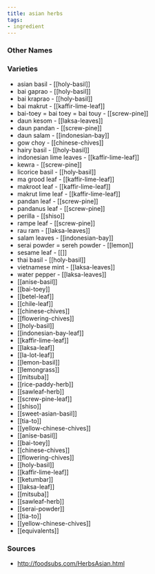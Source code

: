 ```yaml
---
title: asian herbs
tags:
- ingredient
---
```



### Other Names


### Varieties

* asian basil - [[holy-basil]]
* bai gaprao - [[holy-basil]]
* bai kraprao - [[holy-basil]]
* bai makrut - [[kaffir-lime-leaf]]
* bai-toey = bai toey = bai touy - [[screw-pine]]
* daun kesom - [[laksa-leaves]]
* daun pandan - [[screw-pine]]
* daun salam - [[indonesian-bay]]
* gow choy - [[chinese-chives]]
* hairy basil - [[holy-basil]]
* indonesian lime leaves - [[kaffir-lime-leaf]]
* kewra - [[screw-pine]]
* licorice basil - [[holy-basil]]
* ma grood leaf - [[kaffir-lime-leaf]]
* makroot leaf - [[kaffir-lime-leaf]]
* makrut lime leaf - [[kaffir-lime-leaf]]
* pandan leaf - [[screw-pine]]
* pandanus leaf - [[screw-pine]]
* perilla - [[shiso]]
* rampe leaf - [[screw-pine]]
* rau ram - [[laksa-leaves]]
* salam leaves - [[indonesian-bay]]
* serai powder = sereh powder - [[lemon]]
* sesame leaf - [[]]
* thai basil - [[holy-basil]]
* vietnamese mint - [[laksa-leaves]]
* water pepper - [[laksa-leaves]]
* [[anise-basil]]
* [[bai-toey]]
* [[betel-leaf]]
* [[chile-leaf]]
* [[chinese-chives]]
* [[flowering-chives]]
* [[holy-basil]]
* [[indonesian-bay-leaf]]
* [[kaffir-lime-leaf]]
* [[laksa-leaf]]
* [[la-lot-leaf]]
* [[lemon-basil]]
* [[lemongrass]]
* [[mitsuba]]
* [[rice-paddy-herb]]
* [[sawleaf-herb]]
* [[screw-pine-leaf]]
* [[shiso]]
* [[sweet-asian-basil]]
* [[tia-to]]
* [[yellow-chinese-chives]]
* [[anise-basil]]
* [[bai-toey]]
* [[chinese-chives]]
* [[flowering-chives]]
* [[holy-basil]]
* [[kaffir-lime-leaf]]
* [[ketumbar]]
* [[laksa-leaf]]
* [[mitsuba]]
* [[sawleaf-herb]]
* [[serai-powder]]
* [[tia-to]]
* [[yellow-chinese-chives]]
* [[equivalents]]

### Sources
* http://foodsubs.com/HerbsAsian.html
